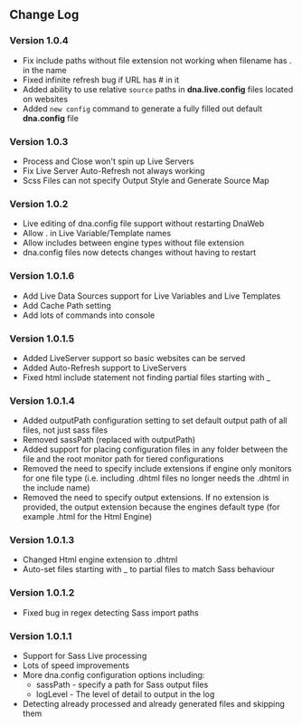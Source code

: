 ## Change Log

### Version 1.0.4

- Fix include paths without file extension not working when filename has . in the name
- Fixed infinite refresh bug if URL has # in it
- Added ability to use relative `source` paths in **dna.live.config** files located on websites
- Added `new config` command to generate a fully filled out default **dna.config** file

### Version 1.0.3

- Process and Close won't spin up Live Servers
- Fix Live Server Auto-Refresh not always working
- Scss Files can not specify Output Style and Generate Source Map

### Version 1.0.2

- Live editing of dna.config file support without restarting DnaWeb
- Allow . in Live Variable/Template names
- Allow includes between engine types without file extension
- dna.config files now detects changes without having to restart

### Version 1.0.1.6

- Add Live Data Sources support for Live Variables and Live Templates
- Add Cache Path setting
- Add lots of commands into console

### Version 1.0.1.5

- Added LiveServer support so basic websites can be served
- Added Auto-Refresh support to LiveServers
- Fixed html include statement not finding partial files starting with _

### Version 1.0.1.4

- Added outputPath configuration setting to set default output path of all files, not just sass files
- Removed sassPath (replaced with outputPath)
- Added support for placing configuration files in any folder between the file and the root monitor path for tiered configurations
- Removed the need to specify include extensions if engine only monitors for one file type (i.e. including .dhtml files no longer needs the .dhtml in the include name)
- Removed the need to specify output extensions. If no extension is provided, the output extension because the engines default type (for example .html for the Html Engine)

### Version 1.0.1.3

- Changed Html engine extension to .dhtml
- Auto-set files starting with _ to partial files to match Sass behaviour

### Version 1.0.1.2

- Fixed bug in regex detecting Sass import paths

### Version 1.0.1.1

- Support for Sass Live processing
- Lots of speed improvements
- More dna.config configuration options including:
  - sassPath - specify a path for Sass output files
  - logLevel - The level of detail to output in the log
- Detecting already processed and already generated files and skipping them


